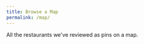 ```yaml
---
title: Browse a Map
permalink: /map/
---
```

All the restaurants we've reviewed as pins on a map.

<!-- Map container -->
<div id="map" style="width: 100%; height: 500px;"></div>

<!-- Leaflet CSS -->
<link rel="stylesheet" href="https://unpkg.com/leaflet@1.7.1/dist/leaflet.css" />

<!-- Leaflet JS -->
<script src="https://unpkg.com/leaflet@1.7.1/dist/leaflet.js"></script>

<!-- Leaflet Marker Cluster -->
<script src="https://unpkg.com/leaflet.markercluster@1.4.1/dist/leaflet.markercluster.js"></script>

<script src="https://unpkg.com/js-yaml/dist/js-yaml.min.js"></script>

<script>
    // Initialize the map with a default view
    var map = L.map('map').setView([-41, 173], 5); // New Zealand's approximate latitude and longitude, with a suitable zoom level

    // MapTiler Streets v2 Tile Layer URL
    L.tileLayer('https://api.maptiler.com/maps/streets-v2/256/{z}/{x}/{y}.png?key=TBMEHjpwUqAgqKJFiXYL', {
        attribution: '<a href="https://www.openstreetmap.org">OpenStreetMap</a> | <a href="https://www.maptiler.com">MapTiler</a>',
        maxZoom: 19
    }).addTo(map);

    // Fetch markers data from the assets folder
    fetch('{{ "/assets/markers.yml" | relative_url }}')
        .then(response => response.text())  // Get the text content of the file
        .then(yamlText => {
            // Parse the YAML data into a JavaScript object
            var markersData = jsyaml.load(yamlText);

            // Loop through markersData and add each marker to the map
            markersData.forEach(function(marker) {
                var lat = marker.lat;
                var lon = marker.lon;
                var title = marker.title;
                var address = marker.address;
                var rating = marker.rating;
                var link = marker.link;

                // Ensure that the link is properly escaped
                var safeLink = link.replace(/'/g, '%27');  // Escape single quotes in the URL

                // Create a marker for each location
                var popupContent = "<strong>" + title + "</strong><br>" +
                                   "Rating: " + rating + "<br>" +
                                   address + "<br>" +
                                   "<a href='" + safeLink + "' target='_blank'>View Post</a>";

                var newMarker = L.marker([lat, lon]).bindPopup(popupContent);
                newMarker.addTo(map); // Directly add the marker to the map
            });
        })
        .catch(error => console.error("Error loading markers data:", error));
</script>
